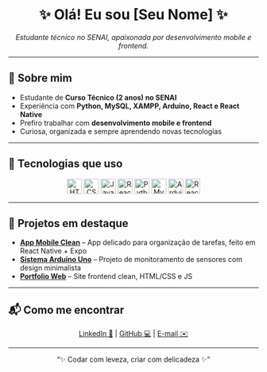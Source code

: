 <h1 align="center">✨ Olá! Eu sou [Seu Nome] ✨</h1>

<p align="center">
  <i>Estudante técnico no SENAI, apaixonada por desenvolvimento mobile e frontend.</i>
</p>

---

## 💖 Sobre mim
- Estudante de **Curso Técnico (2 anos) no SENAI**  
- Experiência com **Python, MySQL, XAMPP, Arduino, React e React Native**  
- Prefiro trabalhar com **desenvolvimento mobile e frontend**  
- Curiosa, organizada e sempre aprendendo novas tecnologias  

---

## 🌸 Tecnologias que uso
<p align="center">
  <img src="https://cdn.jsdelivr.net/gh/devicons/devicon/icons/html5/html5-original.svg" width="30" title="HTML5" />
  <img src="https://cdn.jsdelivr.net/gh/devicons/devicon/icons/css3/css3-original.svg" width="30" title="CSS3" />
  <img src="https://cdn.jsdelivr.net/gh/devicons/devicon/icons/javascript/javascript-original.svg" width="30" title="JavaScript" />
  <img src="https://cdn.jsdelivr.net/gh/devicons/devicon/icons/react/react-original.svg" width="30" title="React / React Native" />
  <img src="https://cdn.jsdelivr.net/gh/devicons/devicon/icons/python/python-original.svg" width="30" title="Python" />
  <img src="https://cdn.jsdelivr.net/gh/devicons/devicon/icons/mysql/mysql-original.svg" width="30" title="MySQL" />
  <img src="https://cdn.jsdelivr.net/gh/devicons/devicon/icons/arduino/arduino-original.svg" width="30" title="Arduino Uno" />
    <img src="https://cdn.jsdelivr.net/gh/devicons/devicon/icons/react/react-original.svg" width="30" title="React Native / Expo" />

</p>

---

## 🌿 Projetos em destaque
- **[App Mobile Clean](link)** – App delicado para organização de tarefas, feito em React Native + Expo  
- **[Sistema Arduino Uno](link)** – Projeto de monitoramento de sensores com design minimalista  
- **[Portfolio Web](link)** – Site frontend clean, HTML/CSS e JS  

---

## 📬 Como me encontrar
<p align="center">
  <a href="https://www.linkedin.com/in/seu-linkedin">LinkedIn 💌</a> | 
  <a href="https://github.com/seu-usuario">GitHub 💻</a> | 
  <a href="mailto:seuemail@email.com">E-mail ✉️</a>
</p>

---

<p align="center">“✨ Codar com leveza, criar com delicadeza ✨”</p>
